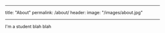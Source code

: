 ___
title: "About"
permalink: /about/
header:
  image: "/images/about.jpg"
___

I'm a student blah blah
